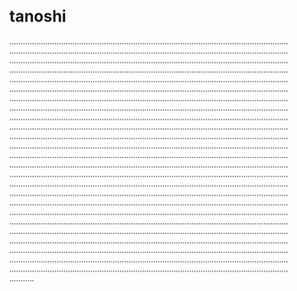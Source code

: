 # tanoshi
.......................................................................................................................................................................................................................................................................................................................................................................................................................................................................................................................................................................................................................................................................................................................................................................................................................................................................................................................................................................................................................................................................................................................................................................................................................................................................................................................................................................................................................................................................................................................................................................................................................................................................................................................................................................................................................................................................................................................................................................................................................................................................................................................................................................................................................................................................................................................................................................................................................................................................................................................................................................................................................................................................................................................................................................................................................................................................................................................................................................................................................................................................................................................................................................................................................................